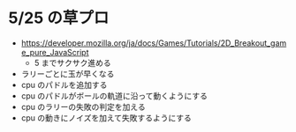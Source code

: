 # 5/25 の草プロ

- <https://developer.mozilla.org/ja/docs/Games/Tutorials/2D_Breakout_game_pure_JavaScript>
  - 5 までサクサク進める
- ラリーごとに玉が早くなる
- cpu のパドルを追加する
- cpu のパドルがボールの軌道に沿って動くようにする
- cpu のラリーの失敗の判定を加える
- cpu の動きにノイズを加えて失敗するようにする

